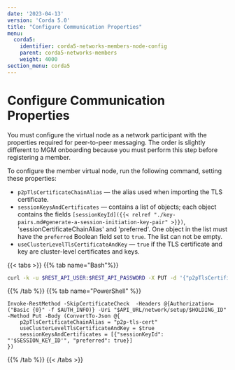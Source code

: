 ```yaml
---
date: '2023-04-13'
version: 'Corda 5.0'
title: "Configure Communication Properties"
menu:
  corda5:
    identifier: corda5-networks-members-node-config
    parent: corda5-networks-members
    weight: 4000
section_menu: corda5
---
```


# Configure Communication Properties

You must configure the virtual node as a network participant with the properties required for peer-to-peer messaging. The order is slightly different to MGM onboarding because you must perform this step before registering a member.

To configure the member virtual node, run the following command, setting these properties: 

* `p2pTlsCertificateChainAlias` — the alias used when importing the TLS certificate.
* `sessionKeysAndCertificates` — contains a list of objects; each object contains the fields `[sessionKeyId]({{< relref "./key-pairs.md#generate-a-session-initiation-key-pair" >}})`, 'sessionCertificateChainAlias' and 'preferred'. One object in the list must have the `preferred` Boolean field set to `true`. The list can not be empty. 
* `useClusterLevelTlsCertificateAndKey` — `true` if the TLS certificate and key are cluster-level certificates and keys.

{{< tabs >}}
{{% tab name="Bash"%}}
```bash
curl -k -u $REST_API_USER:$REST_API_PASSWORD -X PUT -d '{"p2pTlsCertificateChainAlias": "p2p-tls-cert", "useClusterLevelTlsCertificateAndKey": true, "sessionKeysAndCertificates": [{"sessionKeyId": "'$SESSION_KEY_ID'", "preferred": true}]}' $API_URL/network/setup/$HOLDING_ID
```
{{% /tab %}}
{{% tab name="PowerShell" %}}
```shell
Invoke-RestMethod -SkipCertificateCheck  -Headers @{Authorization=("Basic {0}" -f $AUTH_INFO)} -Uri "$API_URL/network/setup/$HOLDING_ID" -Method Put -Body (ConvertTo-Json @{
    p2pTlsCertificateChainAlias = "p2p-tls-cert"
    useClusterLevelTlsCertificateAndKey = $true
    sessionKeysAndCertificates = [{"sessionKeyId": "'$SESSION_KEY_ID'", "preferred": true}]
})
```
{{% /tab %}}
{{< /tabs >}}